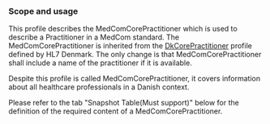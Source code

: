 ### Scope and usage 

This profile describes the MedComCorePractitioner which is used to describe a Practitioner in a MedCom standard.
The MedComCorePractitioner is inherited from the [DkCorePractitioner](https://hl7.dk/fhir/core/1.1.0/StructureDefinition-dk-core-practitioner.html) profile defined by HL7 Denmark. The only change is that MedComCorePractitioner shall include a name of the practitioner if it is available. 

Despite this profile is called MedComCorePractitioner, it covers information about all healthcare professionals in a Danish context. 

Please refer to the tab "Snapshot Table(Must support)" below for the definition of the required content of a MedComCorePractitioner.